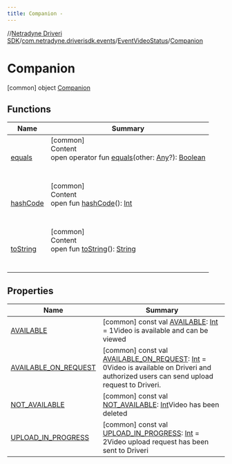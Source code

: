 ```yaml
---
title: Companion -
---
```

//[Netradyne Driveri SDK](../../../index.md)/[com.netradyne.driverisdk.events](../../index.md)/[EventVideoStatus](../index.md)/[Companion](index.md)



# Companion  
 [common] object [Companion](index.md)   


## Functions  
  
|  Name|  Summary| 
|---|---|
| <a name="kotlin/Any/equals/#kotlin.Any?/PointingToDeclaration/"></a>[equals](../../../com.netradyne.driverisdk.video/-n-d-video-a-p-i/index.md#%5Bkotlin%2FAny%2Fequals%2F%23kotlin.Any%3F%2FPointingToDeclaration%2F%5D%2FFunctions%2F-1360578461)| <a name="kotlin/Any/equals/#kotlin.Any?/PointingToDeclaration/"></a>[common]  <br>Content  <br>open operator fun [equals](../../../com.netradyne.driverisdk.video/-n-d-video-a-p-i/index.md#%5Bkotlin%2FAny%2Fequals%2F%23kotlin.Any%3F%2FPointingToDeclaration%2F%5D%2FFunctions%2F-1360578461)(other: [Any](https://kotlinlang.org/api/latest/jvm/stdlib/kotlin/-any/index.html)?): [Boolean](https://kotlinlang.org/api/latest/jvm/stdlib/kotlin/-boolean/index.html)  <br><br><br>
| <a name="kotlin/Any/hashCode/#/PointingToDeclaration/"></a>[hashCode](../../../com.netradyne.driverisdk.video/-n-d-video-a-p-i/index.md#%5Bkotlin%2FAny%2FhashCode%2F%23%2FPointingToDeclaration%2F%5D%2FFunctions%2F-1360578461)| <a name="kotlin/Any/hashCode/#/PointingToDeclaration/"></a>[common]  <br>Content  <br>open fun [hashCode](../../../com.netradyne.driverisdk.video/-n-d-video-a-p-i/index.md#%5Bkotlin%2FAny%2FhashCode%2F%23%2FPointingToDeclaration%2F%5D%2FFunctions%2F-1360578461)(): [Int](https://kotlinlang.org/api/latest/jvm/stdlib/kotlin/-int/index.html)  <br><br><br>
| <a name="kotlin/Any/toString/#/PointingToDeclaration/"></a>[toString](../../../com.netradyne.driverisdk.video/-n-d-video-a-p-i/index.md#%5Bkotlin%2FAny%2FtoString%2F%23%2FPointingToDeclaration%2F%5D%2FFunctions%2F-1360578461)| <a name="kotlin/Any/toString/#/PointingToDeclaration/"></a>[common]  <br>Content  <br>open fun [toString](../../../com.netradyne.driverisdk.video/-n-d-video-a-p-i/index.md#%5Bkotlin%2FAny%2FtoString%2F%23%2FPointingToDeclaration%2F%5D%2FFunctions%2F-1360578461)(): [String](https://kotlinlang.org/api/latest/jvm/stdlib/kotlin/-string/index.html)  <br><br><br>


## Properties  
  
|  Name|  Summary| 
|---|---|
| <a name="com.netradyne.driverisdk.events/EventVideoStatus.Companion/AVAILABLE/#/PointingToDeclaration/"></a>[AVAILABLE](-a-v-a-i-l-a-b-l-e.md)| <a name="com.netradyne.driverisdk.events/EventVideoStatus.Companion/AVAILABLE/#/PointingToDeclaration/"></a> [common] const val [AVAILABLE](-a-v-a-i-l-a-b-l-e.md): [Int](https://kotlinlang.org/api/latest/jvm/stdlib/kotlin/-int/index.html) = 1Video is available and can be viewed   <br>
| <a name="com.netradyne.driverisdk.events/EventVideoStatus.Companion/AVAILABLE_ON_REQUEST/#/PointingToDeclaration/"></a>[AVAILABLE_ON_REQUEST](-a-v-a-i-l-a-b-l-e_-o-n_-r-e-q-u-e-s-t.md)| <a name="com.netradyne.driverisdk.events/EventVideoStatus.Companion/AVAILABLE_ON_REQUEST/#/PointingToDeclaration/"></a> [common] const val [AVAILABLE_ON_REQUEST](-a-v-a-i-l-a-b-l-e_-o-n_-r-e-q-u-e-s-t.md): [Int](https://kotlinlang.org/api/latest/jvm/stdlib/kotlin/-int/index.html) = 0Video is available on Driveri and authorized users can send upload request to Driveri.   <br>
| <a name="com.netradyne.driverisdk.events/EventVideoStatus.Companion/NOT_AVAILABLE/#/PointingToDeclaration/"></a>[NOT_AVAILABLE](-n-o-t_-a-v-a-i-l-a-b-l-e.md)| <a name="com.netradyne.driverisdk.events/EventVideoStatus.Companion/NOT_AVAILABLE/#/PointingToDeclaration/"></a> [common] const val [NOT_AVAILABLE](-n-o-t_-a-v-a-i-l-a-b-l-e.md): [Int](https://kotlinlang.org/api/latest/jvm/stdlib/kotlin/-int/index.html)Video has been deleted   <br>
| <a name="com.netradyne.driverisdk.events/EventVideoStatus.Companion/UPLOAD_IN_PROGRESS/#/PointingToDeclaration/"></a>[UPLOAD_IN_PROGRESS](-u-p-l-o-a-d_-i-n_-p-r-o-g-r-e-s-s.md)| <a name="com.netradyne.driverisdk.events/EventVideoStatus.Companion/UPLOAD_IN_PROGRESS/#/PointingToDeclaration/"></a> [common] const val [UPLOAD_IN_PROGRESS](-u-p-l-o-a-d_-i-n_-p-r-o-g-r-e-s-s.md): [Int](https://kotlinlang.org/api/latest/jvm/stdlib/kotlin/-int/index.html) = 2Video upload request has been sent to Driveri   <br>

